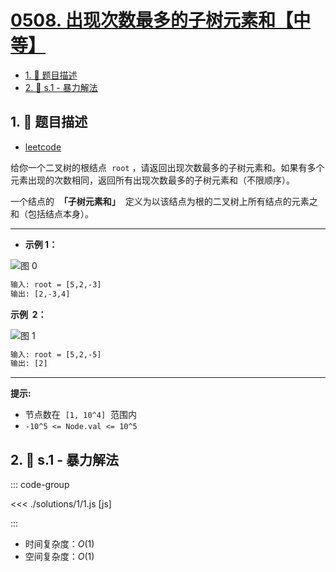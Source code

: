 # [0508. 出现次数最多的子树元素和【中等】](https://github.com/tnotesjs/TNotes.leetcode/tree/main/notes/0508.%20%E5%87%BA%E7%8E%B0%E6%AC%A1%E6%95%B0%E6%9C%80%E5%A4%9A%E7%9A%84%E5%AD%90%E6%A0%91%E5%85%83%E7%B4%A0%E5%92%8C%E3%80%90%E4%B8%AD%E7%AD%89%E3%80%91)

<!-- region:toc -->

- [1. 📝 题目描述](#1--题目描述)
- [2. 🎯 s.1 - 暴力解法](#2--s1---暴力解法)

<!-- endregion:toc -->

## 1. 📝 题目描述

- [leetcode](https://leetcode.cn/problems/most-frequent-subtree-sum/)

给你一个二叉树的根结点  `root` ，请返回出现次数最多的子树元素和。如果有多个元素出现的次数相同，返回所有出现次数最多的子树元素和（不限顺序）。

一个结点的  **「子树元素和」**  定义为以该结点为根的二叉树上所有结点的元素之和（包括结点本身）。

---

- **示例 1：**

![图 0](https://cdn.jsdelivr.net/gh/tnotesjs/imgs@main/2025-09-12-16-30-52.png)

```txt
输入: root = [5,2,-3]
输出: [2,-3,4]
```

**示例  2：**

![图 1](https://cdn.jsdelivr.net/gh/tnotesjs/imgs@main/2025-09-12-16-30-57.png)

```txt
输入: root = [5,2,-5]
输出: [2]
```

---

**提示:**

- 节点数在  `[1, 10^4]`  范围内
- `-10^5 <= Node.val <= 10^5`

## 2. 🎯 s.1 - 暴力解法

::: code-group

<<< ./solutions/1/1.js [js]

:::

- 时间复杂度：$O(1)$
- 空间复杂度：$O(1)$
